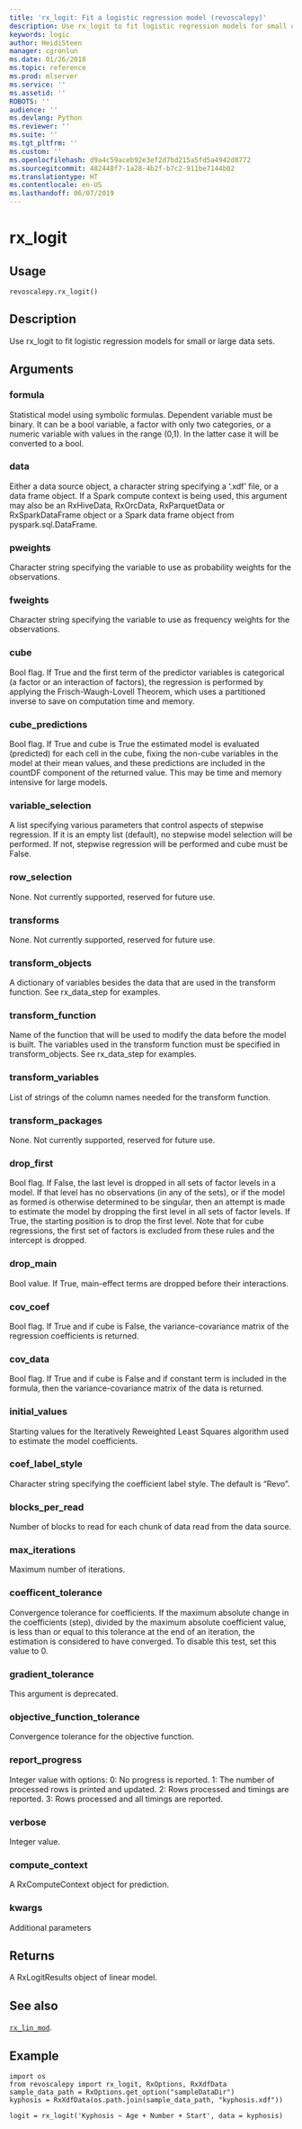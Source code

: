 ```yaml
---
title: 'rx_logit: Fit a logistic regression model (revoscalepy)'
description: Use rx_logit to fit logistic regression models for small or large data sets.
keywords: logic
author: HeidiSteen
manager: cgronlun
ms.date: 01/26/2018
ms.topic: reference
ms.prod: mlserver
ms.service: ''
ms.assetid: ''
ROBOTS: ''
audience: ''
ms.devlang: Python
ms.reviewer: ''
ms.suite: ''
ms.tgt_pltfrm: ''
ms.custom: ''
ms.openlocfilehash: d9a4c59aceb92e3ef2d7bd215a5fd5a4942d8772
ms.sourcegitcommit: 482448f7-1a28-4b2f-b7c2-911be7144b02
ms.translationtype: HT
ms.contentlocale: en-US
ms.lasthandoff: 06/07/2019
---
```

# <a name="rxlogit"></a>rx_logit


 


## <a name="usage"></a>Usage



```
revoscalepy.rx_logit()
```





## <a name="description"></a>Description

Use rx_logit to fit logistic regression models for small or large data sets.


## <a name="arguments"></a>Arguments


### <a name="formula"></a>formula

Statistical model using symbolic formulas. Dependent variable must be binary. It can be a bool variable, a factor with only two categories, or a numeric variable with values in the range (0,1). In the latter case it will be converted to a bool.


### <a name="data"></a>data

Either a data source object, a character string specifying a ‘.xdf’ file, or a data frame object.
If a Spark compute context is being used, this argument may also be an RxHiveData, RxOrcData, RxParquetData or RxSparkDataFrame object or a Spark data frame object from pyspark.sql.DataFrame.


### <a name="pweights"></a>pweights

Character string specifying the variable to use as probability weights for the observations.


### <a name="fweights"></a>fweights

Character string specifying the variable to use as frequency weights for the observations.


### <a name="cube"></a>cube

Bool flag. If True and the first term of the predictor variables is categorical (a factor or an interaction of factors), the regression is performed by applying the Frisch-Waugh-Lovell Theorem, which uses a partitioned inverse to save on computation time and memory.


### <a name="cubepredictions"></a>cube_predictions

Bool flag. If True and cube is True the estimated model is evaluated (predicted) for each cell in the cube, fixing the non-cube variables in the model at their mean values, and these predictions are included in the countDF component of the returned value. This may be time and memory intensive for large models.


### <a name="variableselection"></a>variable_selection

A list specifying various parameters that control aspects of stepwise regression. If it is an empty list (default), no stepwise model selection will be performed. If not, stepwise regression will be performed and cube must be False.


### <a name="rowselection"></a>row_selection

None. Not currently supported, reserved for future use.


### <a name="transforms"></a>transforms

None. Not currently supported, reserved for future use.


### <a name="transformobjects"></a>transform_objects

A dictionary of variables besides the data that are used in the transform function.
See rx_data_step for examples.


### <a name="transformfunction"></a>transform_function

Name of the function that will be used to modify the data before the model is built.
The variables used in the transform function must be specified in transform_objects.
See rx_data_step for examples.


### <a name="transformvariables"></a>transform_variables

List of strings of the column names needed for the transform function.


### <a name="transformpackages"></a>transform_packages

None. Not currently supported, reserved for future use.


### <a name="dropfirst"></a>drop_first

Bool flag. If False, the last level is dropped in all sets of factor levels in a model. If that level has no observations (in any of the sets), or if the model as formed is otherwise determined to be singular, then an attempt is made to estimate the model by dropping the first level in all sets of factor levels. If True, the starting position is to drop the first level. Note that for cube regressions, the first set of factors is excluded from these rules and the intercept is dropped.


### <a name="dropmain"></a>drop_main

Bool value. If True, main-effect terms are dropped before their interactions.


### <a name="covcoef"></a>cov_coef

Bool flag. If True and if cube is False, the variance-covariance matrix of the regression coefficients is returned.


### <a name="covdata"></a>cov_data

Bool flag. If True and if cube is False and if constant term is included in the formula, then the variance-covariance matrix of the data is returned.


### <a name="initialvalues"></a>initial_values

Starting values for the Iteratively Reweighted Least Squares algorithm used to estimate the model coefficients.


### <a name="coeflabelstyle"></a>coef_label_style

Character string specifying the coefficient label style.
The default is “Revo”.


### <a name="blocksperread"></a>blocks_per_read

Number of blocks to read for each chunk of data read from the data source.


### <a name="maxiterations"></a>max_iterations

Maximum number of iterations.


### <a name="coefficenttolerance"></a>coefficent_tolerance

Convergence tolerance for coefficients. If the maximum absolute change in the coefficients (step), divided by the maximum absolute coefficient value, is less than or equal to this tolerance at the end of an iteration, the estimation is considered to have converged. To disable this test, set this value to 0.


### <a name="gradienttolerance"></a>gradient_tolerance

This argument is deprecated.


### <a name="objectivefunctiontolerance"></a>objective_function_tolerance

Convergence tolerance for the objective function.


### <a name="reportprogress"></a>report_progress

Integer value with options: 0: No progress is reported.
1: The number of processed rows is printed and updated.
2: Rows processed and timings are reported.
3: Rows processed and all timings are reported.


### <a name="verbose"></a>verbose

Integer value.


### <a name="computecontext"></a>compute_context

A RxComputeContext object for prediction.


### <a name="kwargs"></a>kwargs

Additional parameters


## <a name="returns"></a>Returns

A RxLogitResults object of linear model.


## <a name="see-also"></a>See also

[`rx_lin_mod`](rx-lin-mod.md).


## <a name="example"></a>Example



```
import os
from revoscalepy import rx_logit, RxOptions, RxXdfData
sample_data_path = RxOptions.get_option("sampleDataDir")
kyphosis = RxXdfData(os.path.join(sample_data_path, "kyphosis.xdf"))

logit = rx_logit('Kyphosis ~ Age + Number + Start', data = kyphosis)
```

